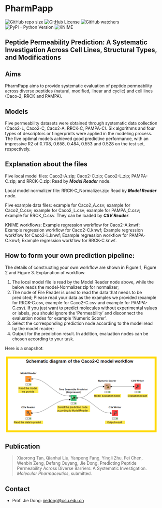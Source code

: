 # PharmPapp
![GitHub repo size](https://img.shields.io/github/repo-size/ifyoungnet/PharmPapp)
![GitHub License](https://img.shields.io/github/license/ifyoungnet/PharmPapp)
![GitHub watchers](https://img.shields.io/github/watchers/ifyoungnet/PharmPapp?style=social)
![PyPI - Python Version](https://img.shields.io/pypi/pyversions/numpy)
![KNIME](https://img.shields.io/badge/KNIME-4.7.2-yellow)

## Peptide Permeability Prediction: A Systematic Investigation Across Cell Lines, Structural Types, and Modifications
## Aims
PharmPapp aims to provide systematic evaluation of peptide permeability across diverse peptides (natural, modified, linear and cyclic) and cell lines (Caco-2, RRCK and PAMPA).
## Models
Five permeability datasets were obtained through systematic data collection (Caco2-L, Caco2-C, Caco2-A, RRCK-C, PAMPA-C). Six algorithms and four types of descriptors or fingerprints were applied in the modeling process. The five optimal models achieved good predictive performance, with an impressive R2 of 0.708, 0.658, 0.484, 0.553 and 0.528 on the test set, respectively.
## Explanation about the files
Five local model files: Caco2-A.zip; Caco2-C.zip; Caco2-L.zip; PAMPA-C.zip; and RRCK-C.zip: Read by ***Model Reader*** node.

Local model normalizer file: RRCK-C_Normalizer.zip: Read by ***Model Reader*** node.

Five example data files: example for Caco2_A.csv; example for Caco2_C.csv; example for Caco2_L.csv; example for PAMPA_C.csv; example for RRCK_C.csv. They can be loaded by ***CSV Reader***.

KNIME workflows: Example regression workflow for Caco2-A.knwf; Example regression workflow for Caco2-C.knwf; Example regression workflow for Caco2-L.knwf; Example regression workflow for PAMPA-C.knwf; Example regression workflow for RRCK-C.knwf.


## How to form your own prediction pipeline: 
The details of constructing your own workflow are shown in Figure 1, Figure 2 and Figure 3. 
Explanation of workflow: 
1) The local model file is read by the Model Reader node above, while the below reads the model-Normalizer.zip for normalizer; 
2) The node of File Reader is used to read the data that needs to be predicted; Please read your data as the examples we provided (example for RRCK-C.csv, example for Caco2-C.csv and example for PAMPA-C.csv). If you just want to predict molecules without experimental values or labels, you should ignore the ‘Permeability’ and disconnect the evaluation nodes for example ‘Numeric Scorer’. 
3) Select the corresponding prediction node according to the model read by the model reader; 
4) Output for the prediction result. In addition, evaluation nodes can be chosen according to your task.

Here is a snapshot:

![snapshot](https://github.com/ifyoungnet/PharmPapp/blob/main/snapshot%20for%20the%20workflow.png)

## Publication
> Xiaorong Tan, Qianhui Liu, Yanpeng Fang, Yingli Zhu, Fei Chen, Wenbin Zeng, Defang Ouyang, Jie Dong. Predicting Peptide Permeability Across Diverse Barriers: A Systematic Investigation. *Molecular Pharmaceutics*, submitted.

## Contact
  
  * Prof. Jie Dong: <jiedong@csu.edu.cn> 
